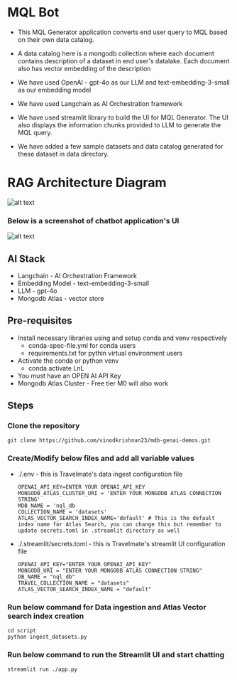 # MQL Bot
- This MQL Generator application converts end user query to MQL based on their own data catalog. 

- A data catalog here is a mongodb collection where each document contains description of a dataset in end user's datalake. Each document also has vector embedding of the description 

- We have used OpenAI - gpt-4o as our LLM and text-embedding-3-small as our embedding model

- We have used Langchain as AI Orchestration framework

- We have used streamlit library to build the UI for MQL Generator. The UI also displays the information chunks provided to LLM to generate the MQL query.

- We have added a few sample datasets and data catalog generated for these dataset in data directory.



# RAG Architecture Diagram

![alt text](image-1.png)

### Below is a screenshot of chatbot application's UI 

![alt text](image-2.png)

## AI Stack
- Langchain - AI Orchestration Framework
- Embedding Model - text-embedding-3-small
- LLM - gpt-4o
- Mongodb Atlas - vector store



## Pre-requisites
- Install necessary libraries using and setup conda and venv respectively
   - conda-spec-file.yml for conda users
   - requirements.txt for pythin virtual environment users
- Activate the conda or python venv
   - conda activate LnL
- You must have an OPEN AI API Key
- Mongodb Atlas Cluster - Free tier M0 will also work

## Steps

### Clone the repository

```
git clone https://github.com/vinodkrishnan23/mdb-genai-demos.git
```
### Create/Modify below files and add all variable values
- ./.env - this is Travelmate's data ingest configuration file

   ```
   OPENAI_API_KEY=ENTER YOUR OPENAI_API_KEY
   MONGODB_ATLAS_CLUSTER_URI = 'ENTER YOUR MONGODB ATLAS CONNECTION STRING'
   MDB_NAME = 'nql_db
   COLLECTION_NAME = 'datasets'
   ATLAS_VECTOR_SEARCH_INDEX_NAME='default' # This is the default index name for Atlas Search, you can change this but remember to update secrets.toml in .streamlit directory as well
   ```
- ./.streamlit/secrets.toml - this is Travelmate's streamlit UI configuration file

   ```
   OPENAI_API_KEY="ENTER YOUR OPENAI_API_KEY"
   MONGODB_URI = "ENTER YOUR MONGODB ATLAS CONNECTION STRING"
   DB_NAME = "nql_db"
   TRAVEL_COLLECTION_NAME = "datasets"
   ATLAS_VECTOR_SEARCH_INDEX_NAME = "default"
   ```

### Run below command for Data ingestion and Atlas Vector search index creation
   
   ```
   cd script
   python ingest_datasets.py
   ```

### Run below command to run the Streamlit UI and start chatting
```
streamlit run ./app.py
```